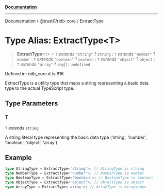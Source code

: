 [**Documentation**](../../../README.md)

***

[Documentation](../../../README.md) / [@trust0/ridb-core](../README.md) / ExtractType

# Type Alias: ExtractType\<T\>

> **ExtractType**\<`T`\> = `T` *extends* `"string"` ? `string` : `T` *extends* `"number"` ? `number` : `T` *extends* `"boolean"` ? `boolean` : `T` *extends* `"object"` ? `object` : `T` *extends* `"array"` ? `any`[] : `undefined`

Defined in: ridb\_core.d.ts:616

ExtractType is a utility type that maps a string representing a basic data type to the actual TypeScript type.

## Type Parameters

### T

`T` *extends* `string`

A string literal type representing the basic data type ('string', 'number', 'boolean', 'object', 'array').

## Example

```ts
type StringType = ExtractType<'string'>; // StringType is string
type NumberType = ExtractType<'number'>; // NumberType is number
type BooleanType = ExtractType<'boolean'>; // BooleanType is boolean
type ObjectType = ExtractType<'object'>; // ObjectType is object
type ArrayType = ExtractType<'array'>; // ArrayType is Array<any>
```
